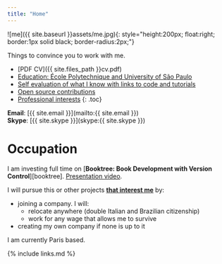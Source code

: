 ```yaml
---
title: "Home"
---
```


![me]({{ site.baseurl }}assets/me.jpg){: style="height:200px; float:right; border:1px solid black; border-radius:2px;"}

Things to convince you to work with me.

- [PDF CV]({{ site.files_path }}cv.pdf)
- [Education: École Polytechnique and University of São Paulo](education)
- [Self evaluation of what I know with links to code and tutorials](self-evaluation)
- [Open source contributions](contrib)
- [Professional interests](interests)
{: .toc}

**Email**: [{{ site.email }}](mailto:{{ site.email }})  
**Skype**: [{{ site.skype }}](skype:{{ site.skype }})

# Occupation

I am investing full time on [**Booktree: Book Development with Version Control**][booktree]. [Presentation video](https://www.youtube.com/watch?v=jTrZ6Zb39K8).

I will pursue this or other projects [**that interest me**](/interests) by:

- joining a company. I will:
    - relocate anywhere (double Italian and Brazilian citizenship)
    - work for any wage that allows me to survive
- creating my own company if none is up to it

I am currently Paris based.

{% include links.md %}
